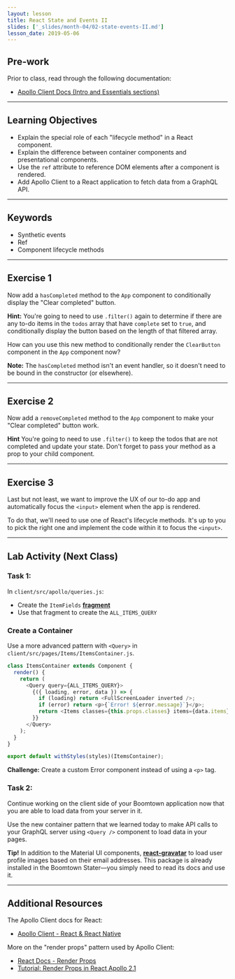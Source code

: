 ```yaml
---
layout: lesson
title: React State and Events II
slides: ['_slides/month-04/02-state-events-II.md']
lesson_date: 2019-05-06
---
```


## Pre-work

Prior to class, read through the following documentation:

- [Apollo Client Docs (Intro and Essentials sections)](https://www.apollographql.com/docs/react/)

---

## Learning Objectives

- Explain the special role of each "lifecycle method" in a React component.
- Explain the difference between container components and presentational components.
- Use the `ref` attribute to reference DOM elements after a component is rendered.
- Add Apollo Client to a React application to fetch data from a GraphQL API.

---

## Keywords

- Synthetic events
- Ref
- Component lifecycle methods

---

## Exercise 1

Now add a `hasCompleted` method to the `App` component to conditionally display the "Clear completed" button.

**Hint:** You're going to need to use `.filter()` again to determine if there are any to-do items in the `todos` array that have `complete` set to `true`, and conditionally display the button based on the length of that filtered array.

How can you use this new method to conditionally render the `ClearButton` component in the `App` component now?

**Note:** The `hasCompleted` method isn't an event handler, so it doesn't need to be bound in the constructor (or elsewhere).

---

## Exercise 2

Now add a `removeCompleted` method to the `App` component to make your "Clear completed" button work.

**Hint** You're going to need to use `.filter()` to keep the todos that are not completed and update your state. Don't forget to pass your method as a prop to your child component.

---

## Exercise 3

Last but not least, we want to improve the UX of our to-do app and automatically focus the `<input>` element when the app is rendered.

To do that, we'll need to use one of React's lifecycle methods. It's up to you to pick the right one and implement the code within it to focus the `<input>`.

---

## Lab Activity (Next Class)

### Task 1:

In `client/src/apollo/queries.js`:

- Create the `ItemFields` [**fragment**](https://www.apollographql.com/docs/angular/features/fragments.html)
- Use that fragment to create the `ALL_ITEMS_QUERY`

### Create a Container

Use a more advanced pattern with `<Query>` in `client/src/pages/Items/ItemsContainer.js`.

```js
class ItemsContainer extends Component {
  render() {
    return (
      <Query query={ALL_ITEMS_QUERY}>
        {({ loading, error, data }) => {
          if (loading) return <FullScreenLoader inverted />;
          if (error) return <p>{`Error! ${error.message}`}</p>;
          return <Items classes={this.props.classes} items={data.items} />;
        }}
      </Query>
    );
  }
}

export default withStyles(styles)(ItemsContainer);
```

**Challenge:** Create a custom Error component instead of using a `<p>` tag.

### Task 2:

Continue working on the client side of your Boomtown application now that you are able to load data from your server in it.

Use the new container pattern that we learned today to make API calls to your GraphQL server using `<Query />` component to load data in your pages.

**Tip!** In addition to the Material UI components, **[react-gravatar](https://github.com/KyleAMathews/react-gravatar)** to load user profile images based on their email addresses. This package is already installed in the Boomtown Stater&mdash;you simply need to read its docs and use it.

---

## Additional Resources

The Apollo Client docs for React:

- [Apollo Client - React & React Native](https://www.apollographql.com/docs/react/)

More on the "render props" pattern used by Apollo Client:

- [React Docs - Render Props](https://reactjs.org/docs/render-props.html)
- [Tutorial: Render Props in React Apollo 2.1](https://www.prisma.io/blog/tutorial-render-props-in-react-apollo-2-1-199e9e2bd01e/)
